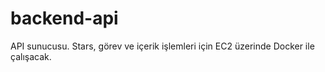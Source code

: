 # backend-api
API sunucusu. Stars, görev ve içerik işlemleri için EC2 üzerinde Docker ile çalışacak.